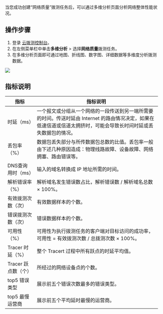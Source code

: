 当您成功创建“网络质量”拨测任务后，可以通过多维分析页面分析网络整体性能状况。

## 操作步骤

1. 登录 [云拨测控制台](https://console.cloud.tencent.com/cat)。
2. 在左侧菜单栏中单击**多维分析** > 选择**网络质量**拨测任务。
3. 在多维分析页面即可通过地图、折线图、数字图、详细数据等多维度分析拨测数据。

![](https://main.qcloudimg.com/raw/36c2c0fafda79449fec80fb6bcb2b73e.png)

## 指标说明

| 指标               | 指标说明                                                     |
| ------------------ | ------------------------------------------------------------ |
| 时延（ms）         | 一个报文或分组从一个网络的一段传送到另一端所需要的时间。传送时延由 Internet 的路由情况决定，如果在低速信道或信道太拥挤时，可能会导致长时间时延或丢失数据包的情况。 |
| 丢包率（%）        | 数据包丢失部分与所传数据包总数的比值。丢包率一般由下述几种原因造成：物理线路故障、设备故障、网络拥塞、路由错误等。 |
| DNS查询用时（ms）   | 输入的域名转换成 IP 地址所需的时间。                           |
| 解析错误率（%）    | 解析域名发生错误数占比，解析错误数 / 解析域名总数 × 100%。         |
| 有效拨测次数（次） | 有效数据样本的个数。                                           |
| 错误拨测次数（次） | 错误数据样本的个数。                                           |
| 可用性（%）        | 可用性为执行拨测任务的客户端对目标访问的成功率，可用性 = 有效拨测次数 / 总拨测次数 × 100%。 |
| Tracer 时延（%）    | 整个 Tracert 过程中所有跃点的时延平均值。                        |
| Tracer 跃点数（个） | 所经过的网络设备点的个数。                                     |
| top5 错误类型       | 展示前五个错误次数最多的错误类型。                             |
| top5 最慢运营商     | 展示前五个平均延时最慢的运营商。                               |



